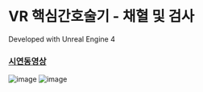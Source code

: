 # VR 핵심간호술기 - 채혈 및 검사

Developed with Unreal Engine 4
### [시연동영상](https://youtu.be/9srFcM9b2T0)
![image](https://user-images.githubusercontent.com/92451281/210620314-319ded32-1d77-43ab-8d66-5d5f9235869a.png)
![image](https://user-images.githubusercontent.com/92451281/210620384-b558b844-4b3b-44ff-a4fe-e8ad51175df0.png)
